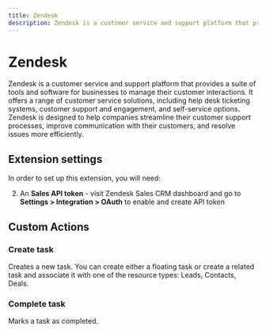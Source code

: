 ```yaml
---
title: Zendesk
description: Zendesk is a customer service and support platform that provides a suite of tools and software for businesses to manage their customer interactions.
---
```


# Zendesk

Zendesk is a customer service and support platform that provides a suite of tools and software for businesses to manage their customer interactions. It offers a range of customer service solutions, including help desk ticketing systems, customer support and engagement, and self-service options. Zendesk is designed to help companies streamline their customer support processes, improve communication with their customers, and resolve issues more efficiently.

## Extension settings

In order to set up this extension, you will need:

2. An **Sales API token** - visit Zendesk Sales CRM dashboard and go to **Settings > Integration > OAuth** to enable and create API token

## Custom Actions

### Create task

Creates a new task. You can create either a floating task or create a related task and associate it with one of the resource types: Leads, Contacts, Deals.

### Complete task

Marks a task as completed.
